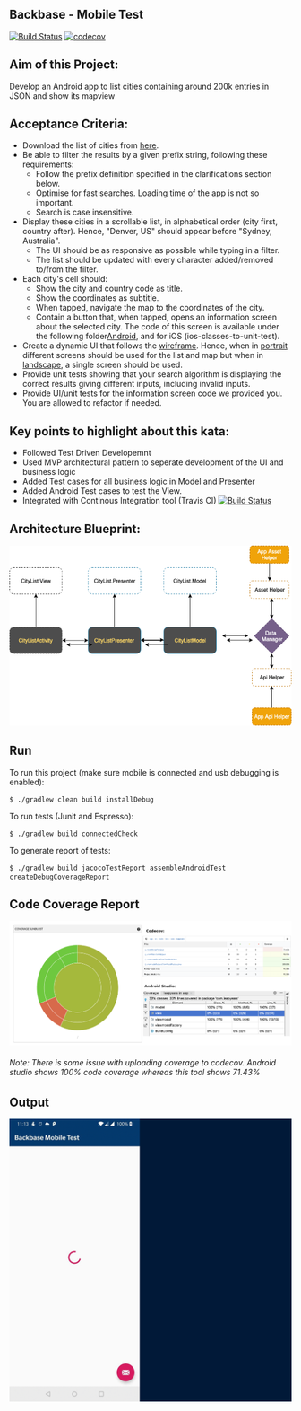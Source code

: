 ## Backbase - Mobile Test
[![Build Status](https://travis-ci.org/ksananth/Backbase-Mobile-test.svg?branch=master)](https://travis-ci.org/ksananth/Backbase-Mobile-test)
[![codecov](https://codecov.io/gh/ksananth/Backbase-Mobile-test/branch/master/graph/badge.svg)](https://codecov.io/gh/ksananth/Backbase-Mobile-test)
## Aim of this Project:
Develop an Android app to list cities containing around 200k entries in JSON and show its mapview

## Acceptance Criteria:
* Download the list of cities from [here](cities.json).
* Be able to filter the results by a given prefix string, following these requirements:
     * Follow the prefix definition specified in the clarifications section below.
     * Optimise for fast searches. Loading time of the app is not so important.
     * Search is case insensitive.
* Display these cities in a scrollable list, in alphabetical order (city first, country after). Hence, "Denver, US" should appear before "Sydney, Australia".
     * The UI should be as responsive as possible while typing in a filter.
     * The list should be updated with every character added/removed to/from the filter.
* Each city's cell should:
     * Show the city and country code as title.
     * Show the coordinates as subtitle.
     * When tapped, navigate the map to the coordinates of the city.
     * Contain a button that, when tapped, opens an information screen about the selected city. The code of this screen is available under the following folder[Android](androidTestClasses), and for iOS (ios-classes-to-unit-test).
* Create a dynamic UI that follows the [wireframe](wireframes). Hence, when in [portrait](wireframes/portrait.png) different screens should be used for the list and map but when in [landscape](wireframes/landscape.png), a single screen should be used.
* Provide unit tests showing that your search algorithm is displaying the correct results giving different inputs, including invalid inputs.
* Provide UI/unit tests for the information screen code we provided you. You are allowed to refactor if needed.

## Key points to highlight about this kata:
* Followed Test Driven Developemnt
* Used MVP architectural pattern to seperate development of the UI and business logic
* Added Test cases for all business logic in Model and Presenter
* Added Android Test cases to test the View.
* Integrated with Continous Integration tool (Travis CI) [![Build Status](https://travis-ci.org/ksananth/Backbase-Mobile-test.svg?branch=master)](https://travis-ci.org/ksananth/Backbase-Mobile-test)

## Architecture Blueprint:
![](https://github.com/ksananth/Backbase-Mobile-test/blob/master/blueprint.png)

## Run
To run this project (make sure mobile is connected and usb debugging is enabled):

```
$ ./gradlew clean build installDebug
```
To run tests (Junit and Espresso):

```
$ ./gradlew build connectedCheck
```

To generate report of tests:

```
$ ./gradlew build jacocoTestReport assembleAndroidTest createDebugCoverageReport
```
## Code Coverage Report
![](https://github.com/2019-SOW-DEV-003/LeapYears/blob/master/report.png)
###### Note: There is some issue with uploading coverage to codecov. Android studio shows 100% code coverage whereas this tool shows 71.43%

## Output
![](https://github.com/ksananth/Backbase-Mobile-test/blob/master/screenshot.gif)

